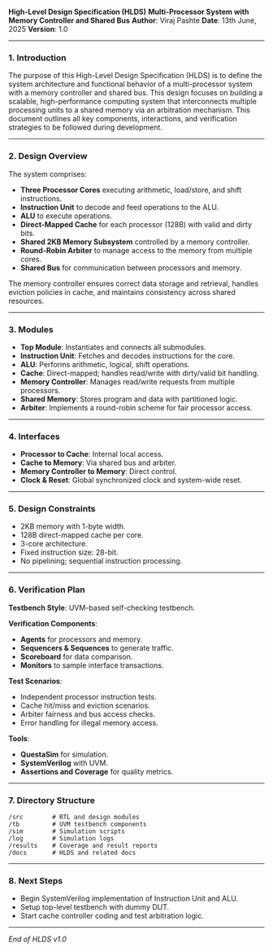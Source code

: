 **High-Level Design Specification (HLDS)**
**Multi-Processor System with Memory Controller and Shared Bus**
**Author**: Viraj Pashte
**Date**: 13th June, 2025
**Version**: 1.0

---

### 1. Introduction

The purpose of this High-Level Design Specification (HLDS) is to define the system architecture and functional behavior of a multi-processor system with a memory controller and shared bus. This design focuses on building a scalable, high-performance computing system that interconnects multiple processing units to a shared memory via an arbitration mechanism. This document outlines all key components, interactions, and verification strategies to be followed during development.

---

### 2. Design Overview

The system comprises:

* **Three Processor Cores** executing arithmetic, load/store, and shift instructions.
* **Instruction Unit** to decode and feed operations to the ALU.
* **ALU** to execute operations.
* **Direct-Mapped Cache** for each processor (128B) with valid and dirty bits.
* **Shared 2KB Memory Subsystem** controlled by a memory controller.
* **Round-Robin Arbiter** to manage access to the memory from multiple cores.
* **Shared Bus** for communication between processors and memory.

The memory controller ensures correct data storage and retrieval, handles eviction policies in cache, and maintains consistency across shared resources.

---

### 3. Modules

* **Top Module**: Instantiates and connects all submodules.
* **Instruction Unit**: Fetches and decodes instructions for the core.
* **ALU**: Performs arithmetic, logical, shift operations.
* **Cache**: Direct-mapped; handles read/write with dirty/valid bit handling.
* **Memory Controller**: Manages read/write requests from multiple processors.
* **Shared Memory**: Stores program and data with partitioned logic.
* **Arbiter**: Implements a round-robin scheme for fair processor access.

---

### 4. Interfaces

* **Processor to Cache**: Internal local access.
* **Cache to Memory**: Via shared bus and arbiter.
* **Memory Controller to Memory**: Direct control.
* **Clock & Reset**: Global synchronized clock and system-wide reset.

---

### 5. Design Constraints

* 2KB memory with 1-byte width.
* 128B direct-mapped cache per core.
* 3-core architecture.
* Fixed instruction size: 28-bit.
* No pipelining; sequential instruction processing.

---

### 6. Verification Plan

**Testbench Style**: UVM-based self-checking testbench.

**Verification Components**:

* **Agents** for processors and memory.
* **Sequencers & Sequences** to generate traffic.
* **Scoreboard** for data comparison.
* **Monitors** to sample interface transactions.

**Test Scenarios**:

* Independent processor instruction tests.
* Cache hit/miss and eviction scenarios.
* Arbiter fairness and bus access checks.
* Error handling for illegal memory access.

**Tools**:

* **QuestaSim** for simulation.
* **SystemVerilog** with UVM.
* **Assertions and Coverage** for quality metrics.

---

### 7. Directory Structure

```
/src        # RTL and design modules
/tb         # UVM testbench components
/sim        # Simulation scripts
/log        # Simulation logs
/results    # Coverage and result reports
/docs       # HLDS and related docs
```

---

### 8. Next Steps

* Begin SystemVerilog implementation of Instruction Unit and ALU.
* Setup top-level testbench with dummy DUT.
* Start cache controller coding and test arbitration logic.

---

*End of HLDS v1.0*
